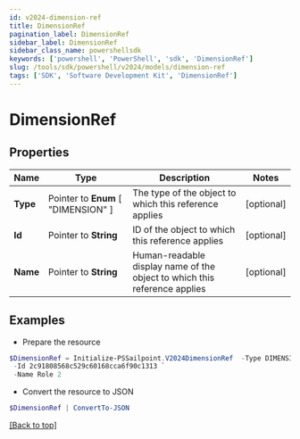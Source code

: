 ```yaml
---
id: v2024-dimension-ref
title: DimensionRef
pagination_label: DimensionRef
sidebar_label: DimensionRef
sidebar_class_name: powershellsdk
keywords: ['powershell', 'PowerShell', 'sdk', 'DimensionRef'] 
slug: /tools/sdk/powershell/v2024/models/dimension-ref
tags: ['SDK', 'Software Development Kit', 'DimensionRef']
---
```



# DimensionRef

## Properties

Name | Type | Description | Notes
------------ | ------------- | ------------- | -------------
**Type** |  Pointer to  **Enum** [  "DIMENSION" ] | The type of the object to which this reference applies | [optional] 
**Id** |  Pointer to **String** | ID of the object to which this reference applies | [optional] 
**Name** |  Pointer to **String** | Human-readable display name of the object to which this reference applies | [optional] 

## Examples

- Prepare the resource
```powershell
$DimensionRef = Initialize-PSSailpoint.V2024DimensionRef  -Type DIMENSION `
 -Id 2c91808568c529c60168cca6f90c1313 `
 -Name Role 2
```

- Convert the resource to JSON
```powershell
$DimensionRef | ConvertTo-JSON
```


[[Back to top]](#) 

